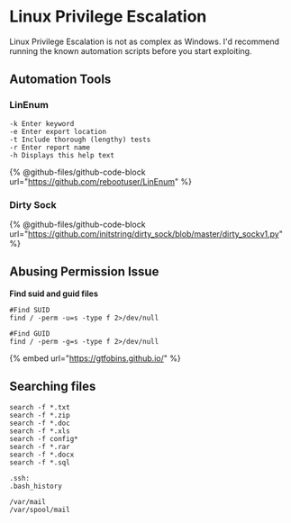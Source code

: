 # Linux Privilege Escalation

Linux Privilege Escalation is not as complex as Windows. I'd recommend running the known automation scripts before you start exploiting.&#x20;

## Automation Tools

### **LinEnum**

```
-k Enter keyword
-e Enter export location
-t Include thorough (lengthy) tests
-r Enter report name
-h Displays this help text
```

{% @github-files/github-code-block url="https://github.com/rebootuser/LinEnum" %}

### Dirty Sock

{% @github-files/github-code-block url="https://github.com/initstring/dirty_sock/blob/master/dirty_sockv1.py" %}

## **Abusing Permission Issue**

**Find suid and guid files**

```
#Find SUID
find / -perm -u=s -type f 2>/dev/null

#Find GUID
find / -perm -g=s -type f 2>/dev/null
```

{% embed url="https://gtfobins.github.io/" %}

## Searching files

```
search -f *.txt
search -f *.zip
search -f *.doc
search -f *.xls
search -f config*
search -f *.rar
search -f *.docx
search -f *.sql

.ssh:
.bash_history

/var/mail
/var/spool/mail
```
